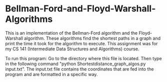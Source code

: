 # Bellman-Ford-and-Floyd-Warshall-Algorithms
This is an implementation of the Bellman-Ford algorithm and the Floyd-Warshall algorithm. These algorithms find the shortest paths in a graph and print the time it took for the algorithm to execute. This assignment was for my CS 141 (Intermediate Data Structures and Algorithms) course.

To run this program: 
Go to the directory where this file is located. Then type in the following command "python Shortestdistance_graph_algos.py input.txt". The input.txt file contains the coordinates that are fed into the program and are formatted in a specific way. 
